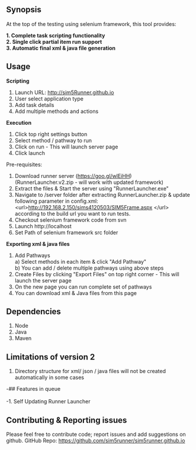 ## Synopsis<br />

At the top of the testing using selenium framework, this tool provides:<br />

**1. Complete task scripting functionality**<br />
**2. Single click partial item run support**<br />
**3. Automatic final xml & java file generation**<br />

## Usage<br />

**Scripting**<br />
1. Launch URL: http://sim5Runner.github.io<br />
2. User select application type<br />
3. Add task details<br />
4. Add multiple methods and actions<br />

**Execution**<br />
1. Click top right settings button<br />
2. Select method / pathway to run<br />
3. Click on run - This will launch server page<br />
4. Click launch<br />

Pre-requisites:<br />
1. Download runner server (https://goo.gl/wlEiHH)<br />
	(RunnerLauncher.v2.zip - will work with updated framework)<br />
2. Extract the files & Start the server using "RunnerLauncher.exe"<br />
3. Navigate to /server folder after extracting RunnerLauncher.zip & update following parameter in config.xml: &lt;url&gt;http://192.168.2.150/sims4120503/SIM5Frame.aspx &lt;/url&gt; according to the build url you want to run tests.<br />
4. Checkout selenium framework code from svn<br />
5. Launch http://localhost<br />
6. Set Path of selenium framework src folder<br />

**Exporting xml & java files**<br />
1. Add Pathways<br />
	a) Select methods in each item & click "Add Pathway"<br />
	b) You can add / delete multiple pathways using above steps<br />
2. Create Files by clicking "Export Files" on top right corner - This will launch the server page<br />
3. On the new page you can run complete set of pathways<br />
4. You can download xml & Java files from this page<br />

## Dependencies<br />
1. Node<br />
2. Java<br />
3. Maven<br />

## Limitations of version 2<br />
1. Directory structure for xml/ json / java files will not be created automatically in some cases<br />

-## Features in queue<br />		
 -1. Self Updating Runner Launcher <br />

## Contributing & Reporting issues
Please feel free to contribute code; report issues and add suggestions on github.
GitHub Repo: https://github.com/sim5runner/sim5runner.github.io

